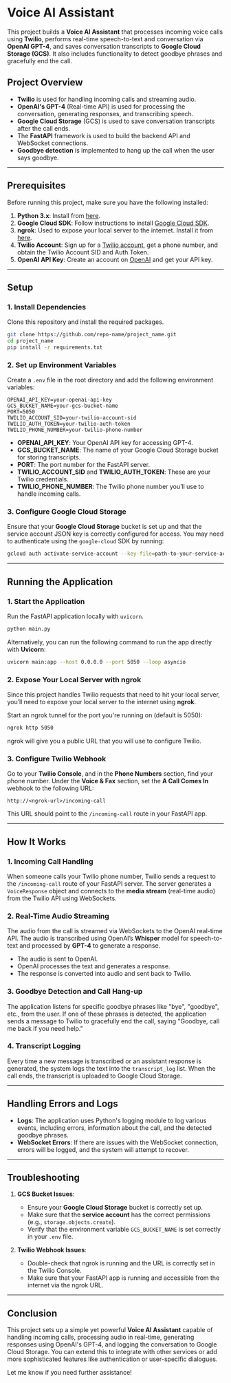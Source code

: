 
# Voice AI Assistant

This project builds a **Voice AI Assistant** that processes incoming voice calls using **Twilio**, performs real-time speech-to-text and conversation via **OpenAI GPT-4**, and saves conversation transcripts to **Google Cloud Storage (GCS)**. It also includes functionality to detect goodbye phrases and gracefully end the call.

## Project Overview

- **Twilio** is used for handling incoming calls and streaming audio.
- **OpenAI's GPT-4** (Real-time API) is used for processing the conversation, generating responses, and transcribing speech.
- **Google Cloud Storage** (GCS) is used to save conversation transcripts after the call ends.
- The **FastAPI** framework is used to build the backend API and WebSocket connections.
- **Goodbye detection** is implemented to hang up the call when the user says goodbye.

---

## Prerequisites

Before running this project, make sure you have the following installed:

1. **Python 3.x**: Install from [here](https://www.python.org/downloads/).
2. **Google Cloud SDK**: Follow instructions to install [Google Cloud SDK](https://cloud.google.com/sdk/docs/install).
3. **ngrok**: Used to expose your local server to the internet. Install it from [here](https://ngrok.com/download).
4. **Twilio Account**: Sign up for a [Twilio account](https://www.twilio.com/), get a phone number, and obtain the Twilio Account SID and Auth Token.
5. **OpenAI API Key**: Create an account on [OpenAI](https://platform.openai.com/signup) and get your API key.

---

## Setup

### 1. Install Dependencies

Clone this repository and install the required packages.

```bash
git clone https://github.com/repo-name/project_name.git
cd project_name
pip install -r requirements.txt
```

### 2. Set up Environment Variables

Create a `.env` file in the root directory and add the following environment variables:

```plaintext
OPENAI_API_KEY=your-openai-api-key
GCS_BUCKET_NAME=your-gcs-bucket-name
PORT=5050
TWILIO_ACCOUNT_SID=your-twilio-account-sid
TWILIO_AUTH_TOKEN=your-twilio-auth-token
TWILIO_PHONE_NUMBER=your-twilio-phone-number
```

- **OPENAI_API_KEY**: Your OpenAI API key for accessing GPT-4.
- **GCS_BUCKET_NAME**: The name of your Google Cloud Storage bucket for storing transcripts.
- **PORT**: The port number for the FastAPI server.
- **TWILIO_ACCOUNT_SID** and **TWILIO_AUTH_TOKEN**: These are your Twilio credentials.
- **TWILIO_PHONE_NUMBER**: The Twilio phone number you’ll use to handle incoming calls.

### 3. Configure Google Cloud Storage

Ensure that your **Google Cloud Storage** bucket is set up and that the service account JSON key is correctly configured for access. You may need to authenticate using the `google-cloud` SDK by running:

```bash
gcloud auth activate-service-account --key-file=path-to-your-service-account-key.json
```

---

## Running the Application

### 1. Start the Application

Run the FastAPI application locally with `uvicorn`.

```bash
python main.py
```

Alternatively, you can run the following command to run the app directly with **Uvicorn**:

```bash
uvicorn main:app --host 0.0.0.0 --port 5050 --loop asyncio
```

### 2. Expose Your Local Server with ngrok

Since this project handles Twilio requests that need to hit your local server, you’ll need to expose your local server to the internet using **ngrok**.

Start an ngrok tunnel for the port you're running on (default is 5050):

```bash
ngrok http 5050
```

ngrok will give you a public URL that you will use to configure Twilio.

### 3. Configure Twilio Webhook

Go to your **Twilio Console**, and in the **Phone Numbers** section, find your phone number. Under the **Voice & Fax** section, set the **A Call Comes In** webhook to the following URL:

```
http://<ngrok-url>/incoming-call
```

This URL should point to the `/incoming-call` route in your FastAPI app.

---

## How It Works

### 1. **Incoming Call Handling**

When someone calls your Twilio phone number, Twilio sends a request to the `/incoming-call` route of your FastAPI server. The server generates a `VoiceResponse` object and connects to the **media stream** (real-time audio) from the Twilio API using WebSockets.

### 2. **Real-Time Audio Streaming**

The audio from the call is streamed via WebSockets to the OpenAI real-time API. The audio is transcribed using OpenAI’s **Whisper** model for speech-to-text and processed by **GPT-4** to generate a response.

- The audio is sent to OpenAI.
- OpenAI processes the text and generates a response.
- The response is converted into audio and sent back to Twilio.

### 3. **Goodbye Detection and Call Hang-up**

The application listens for specific goodbye phrases like "bye", "goodbye", etc., from the user. If one of these phrases is detected, the application sends a message to Twilio to gracefully end the call, saying "Goodbye, call me back if you need help."

### 4. **Transcript Logging**

Every time a new message is transcribed or an assistant response is generated, the system logs the text into the `transcript_log` list. When the call ends, the transcript is uploaded to Google Cloud Storage.

---

## Handling Errors and Logs

- **Logs**: The application uses Python's logging module to log various events, including errors, information about the call, and the detected goodbye phrases.
- **WebSocket Errors**: If there are issues with the WebSocket connection, errors will be logged, and the system will attempt to recover.

---

## Troubleshooting

1. **GCS Bucket Issues**:
   - Ensure your **Google Cloud Storage** bucket is correctly set up.
   - Make sure that the **service account** has the correct permissions (e.g., `storage.objects.create`).
   - Verify that the environment variable `GCS_BUCKET_NAME` is set correctly in your `.env` file.

2. **Twilio Webhook Issues**:
   - Double-check that ngrok is running and the URL is correctly set in the Twilio Console.
   - Make sure that your FastAPI app is running and accessible from the internet via the ngrok URL.

---

## Conclusion

This project sets up a simple yet powerful **Voice AI Assistant** capable of handling incoming calls, processing audio in real-time, generating responses using OpenAI's GPT-4, and logging the conversation to Google Cloud Storage. You can extend this to integrate with other services or add more sophisticated features like authentication or user-specific dialogues.

Let me know if you need further assistance!

